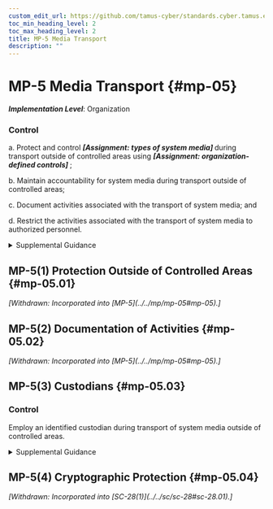 ```yaml
---
custom_edit_url: https://github.com/tamus-cyber/standards.cyber.tamus.edu/tree/main/static/content/tamus.edu/TAMUS_profile.xml
toc_min_heading_level: 2
toc_max_heading_level: 2
title: MP-5 Media Transport
description: ""
---
```


# MP-5 Media Transport {#mp-05}

_**Implementation Level**_: Organization

### Control

a. Protect and control <strong>                     <em>[Assignment: types of system media]</em>                  </strong> during transport outside of controlled areas using <strong>                     <em>[Assignment: organization-defined controls]</em>                  </strong>;

b. Maintain accountability for system media during transport outside of controlled areas;

c. Document activities associated with the transport of system media; and

d. Restrict the activities associated with the transport of system media to authorized personnel.

<details>
  <summary>Supplemental Guidance</summary>

System media includes digital and non-digital media. Digital media includes flash drives, diskettes, magnetic tapes, external or removable hard disk drives (e.g., solid state and magnetic), compact discs, and digital versatile discs. Non-digital media includes microfilm and paper. Controlled areas are spaces for which organizations provide physical or procedural controls to meet requirements established for protecting information and systems. Controls to protect media during transport include cryptography and locked containers. Cryptographic mechanisms can provide confidentiality and integrity protections depending on the mechanisms implemented. Activities associated with media transport include releasing media for transport, ensuring that media enters the appropriate transport processes, and the actual transport. Authorized transport and courier personnel may include individuals external to the organization. Maintaining accountability of media during transport includes restricting transport activities to authorized personnel and tracking and/or obtaining records of transport activities as the media moves through the transportation system to prevent and detect loss, destruction, or tampering. Organizations establish documentation requirements for activities associated with the transport of system media in accordance with organizational assessments of risk. Organizations maintain the flexibility to define record-keeping methods for the different types of media transport as part of a system of transport-related records.

</details>

## MP-5(1) Protection Outside of Controlled Areas {#mp-05.01}

<prop xmlns="http://csrc.nist.gov/ns/oscal/1.0" name="status" value="withdrawn">
               <em>[Withdrawn: Incorporated into [MP-5](../../mp/mp-05#mp-05).]</em>
            </prop>
            

## MP-5(2) Documentation of Activities {#mp-05.02}

<prop xmlns="http://csrc.nist.gov/ns/oscal/1.0" name="status" value="withdrawn">
               <em>[Withdrawn: Incorporated into [MP-5](../../mp/mp-05#mp-05).]</em>
            </prop>
            

## MP-5(3) Custodians {#mp-05.03}

### Control

Employ an identified custodian during transport of system media outside of controlled areas.

<details>
  <summary>Supplemental Guidance</summary>

Identified custodians provide organizations with specific points of contact during the media transport process and facilitate individual accountability. Custodial responsibilities can be transferred from one individual to another if an unambiguous custodian is identified.

</details>

## MP-5(4) Cryptographic Protection {#mp-05.04}

<prop xmlns="http://csrc.nist.gov/ns/oscal/1.0" name="status" value="withdrawn">
               <em>[Withdrawn: Incorporated into [SC-28(1)](../../sc/sc-28#sc-28.01).]</em>
            </prop>
            


